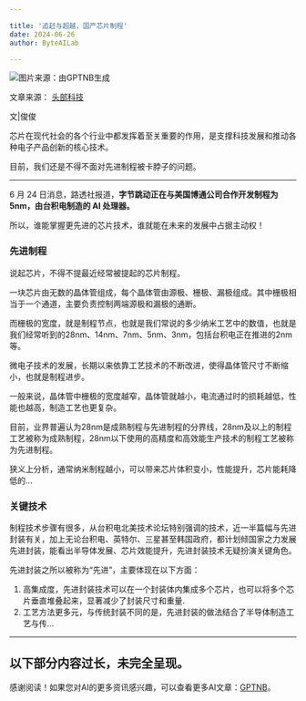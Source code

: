 ```yaml
---

title: '追赶与超越，国产芯片制程'
date: 2024-06-26
author: ByteAILab

---
```


![图片来源：由GPTNB生成](http://www.jesonc.com/upload/3B33CB85B496C0CB6FBA4C2BD79320AD/1719280098829/Fv1LyvdaXmksie1Fl6FQhvUZF0gE.png)

文章来源： [头部科技](https://mp.weixin.qq.com/s/QoiqNw3VtW88BgxUC2BlTQ)

文|俊俊

芯片在现代社会的各个行业中都发挥着至关重要的作用，是支撑科技发展和推动各种电子产品创新的核心技术。

目前，我们还是不得不面对先进制程被卡脖子的问题。

---
6 月 24 日消息，路透社报道，**字节跳动正在与美国博通公司合作开发制程为 5nm，由台积电制造的 AI 处理器。**

所以，谁能掌握更先进的芯片技术，谁就能在未来的发展中占据主动权！

### 先进制程

说起芯片，不得不提最近经常被提起的芯片制程。

一块芯片由无数的晶体管组成，每个晶体管由源极、栅极、漏极组成。其中栅极相当于一个通道，主要负责控制两端源极和漏极的通断。

而栅极的宽度，就是制程节点，也就是我们常说的多少纳米工艺中的数值，也就是我们经常听到的28nm、14nm、7nm、5nm、3nm，包括台积电正在推进的2nm等。

微电子技术的发展，长期以来依靠工艺技术的不断改进，使得晶体管尺寸不断缩小，也就是制程进步。

一般来说，晶体管中栅极的宽度越窄，晶体管就越小，电流通过时的损耗越低，性能也越高，制造工艺也更复杂。

目前，业界普遍认为28nm是成熟制程与先进制程的分界线，28nm及以上的制程工艺被称为成熟制程，28nm以下使用的高精度和高效能生产技术的制程工艺被称为先进制程。

狭义上分析，通常纳米制程越小，可以带来芯片体积变小，性能提升，芯片能耗降低的...

### 关键技术

制程技术步骤有很多，从台积电北美技术论坛特别强调的技术，近一半篇幅与先进封装有关，加上无论台积电、英特尔、三星甚至韩国政府，都计划倾国家之力发展先进封装，能看出半导体发展、芯片效能提升，先进封装技术无疑扮演关键角色。

先进封装之所以被称为“先进”，主要体现在以下方面：

1. 高集成度，先进封装技术可以在一个封装体内集成多个芯片，也可以将多个芯片垂直堆叠起来，显著减少了封装尺寸和重量.
2. 工艺方法更多元，与传统封装不同的是，先进封装的做法结合了半导体制造工艺与传...
---

**以下部分内容过长，未完全呈现。**
---
感谢阅读！如果您对AI的更多资讯感兴趣，可以查看更多AI文章：[GPTNB](https://gptnb.com)。